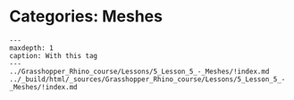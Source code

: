 # Categories: Meshes

```{toctree}
---
maxdepth: 1
caption: With this tag
---
../Grasshopper_Rhino_course/Lessons/5_Lesson_5_-_Meshes/!index.md
../_build/html/_sources/Grasshopper_Rhino_course/Lessons/5_Lesson_5_-_Meshes/!index.md
```
